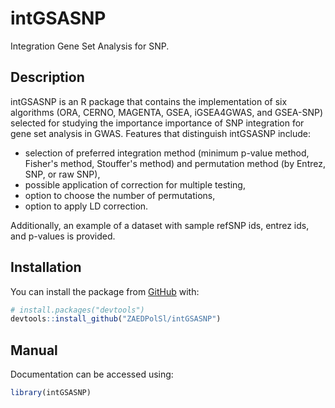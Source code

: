 # intGSASNP
Integration Gene Set Analysis for SNP.

## Description

intGSASNP is an R package that contains the implementation of six algorithms (ORA, CERNO, MAGENTA, GSEA, iGSEA4GWAS, and GSEA-SNP) selected for studying the importance importance of SNP integration for gene set analysis in GWAS. Features that distinguish intGSASNP include: 
- selection of preferred integration method (minimum p-value method, Fisher's method, Stouffer's method) and permutation method (by Entrez, SNP, or raw SNP),
- possible application of correction for multiple testing,
- option to choose the number of permutations,
- option to apply LD correction.

Additionally, an example of a dataset with sample refSNP ids, entrez ids, and p-values is provided.

## Installation

You can install the package from [GitHub](https://github.com/) with:
``` r
# install.packages("devtools")
devtools::install_github("ZAEDPolSl/intGSASNP")
```

## Manual

Documentation can be accessed using:

``` r
library(intGSASNP)
```
